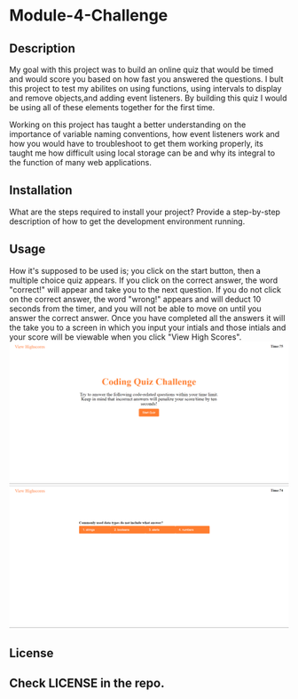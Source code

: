 # Module-4-Challenge

## Description

My goal with this project was to build an online quiz that would be timed and would score you based on how fast you answered the questions. I bult this project to test my abilites on using functions, using intervals to display and remove objects,and adding event listeners. By building this quiz I would be using all of these elements together for the first time.

Working on this project has taught a better understanding on the importance of variable naming conventions, how event listeners work and how you would have to troubleshoot to get them working properly, its taught me how difficult using local storage can be and why its integral to the function of many web applications.



## Installation

What are the steps required to install your project? Provide a step-by-step description of how to get the development environment running.

## Usage
How it's supposed to be used is; you click on the start button, then a multiple choice quiz appears. If you click on the correct answer, the word "correct!" will appear and take you to the next question. If you do not click on the correct answer, the word "wrong!" appears and will deduct 10 seconds from the timer, and you will not be able to move on until you answer the correct answer. Once you have completed all the answers it will the take you to a screen in which you input your intials and those intials and your score will be viewable when you click "View High Scores".
![Coding Quiz Challenge](./assets/images/Start-Page.png)
![QNA](./assets/images/Question-Answers.png)



## License
Check LICENSE in the repo.
---